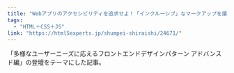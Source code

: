 ```yaml
---
title: "Webアプリのアクセシビリティを追求せよ！「インクルーシブ」なマークアップを議論しながら学んでみた"
tags:
  - "HTML＋CSS＋JS"
link: "https://html5experts.jp/shumpei-shiraishi/24671/"
---
```


「多様なユーザーニーズに応えるフロントエンドデザインパターン アドバンスド編」の登壇をテーマにした記事。
